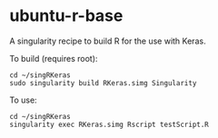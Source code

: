 # ubuntu-r-base

A singularity recipe to build R for the use with Keras.

To build (requires root):
```
cd ~/singRKeras
sudo singularity build RKeras.simg Singularity
```

To use:
```
cd ~/singRKeras
singularity exec RKeras.simg Rscript testScript.R
```
